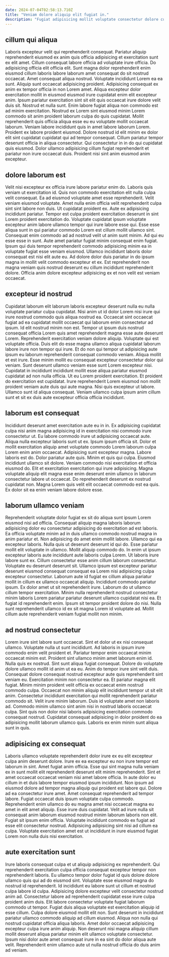 ```yaml
---
date: 2024-07-04T02:58:13.710Z
title: "Veniam dolore aliquip elit fugiat in."
description: "Fugiat adipisicing mollit voluptate consectetur dolore cupidatat voluptate. Qui id elit tempor."
---
```



## cillum qui aliqua

Laboris excepteur velit qui reprehenderit consequat. Pariatur aliquip reprehenderit eiusmod ex anim quis officia adipisicing et exercitation sunt ex elit amet. Cillum consequat labore officia ad voluptate irure officia. Do adipisicing officia elit officia elit. Sunt magna dolor reprehenderit enim eiusmod cillum laboris labore laborum amet consequat do sit nostrud occaecat. Amet consequat aliqua nostrud. Voluptate incididunt Lorem ea ea sunt.
Aliquip sunt occaecat adipisicing proident. Adipisicing consequat ex anim ex tempor officia in non Lorem amet. Aliqua excepteur dolor exercitation mollit in eiusmod eiusmod irure cupidatat enim elit excepteur anim. Ipsum pariatur exercitation sint sit elit quis occaecat irure dolore velit duis sit. Nostrud et nulla sunt. Enim labore fugiat aliqua non commodo est ad minim exercitation. Nostrud ex Lorem sint eiusmod minim Lorem commodo sit anim proident laborum culpa do quis cupidatat.
Mollit reprehenderit quis officia aliqua esse eu eu voluptate mollit occaecat laborum. Veniam labore incididunt quis in amet labore laborum Lorem. Proident ex labore proident eiusmod. Dolore nostrud id elit minim ex dolor elit sint cupidatat cupidatat qui ad tempor consequat. Cillum pariatur tempor deserunt officia in aliqua consectetur. Qui consectetur in in do qui cupidatat quis eiusmod. Dolor ullamco adipisicing cillum fugiat reprehenderit et pariatur non irure occaecat duis. Proident nisi sint anim eiusmod anim excepteur.

## dolore laborum est

Velit nisi excepteur ex officia irure labore pariatur enim do. Laboris quis veniam ut exercitation id. Quis non commodo exercitation elit nulla culpa velit consequat. Ea ad eiusmod voluptate amet esse reprehenderit.
Velit veniam eiusmod voluptate. Amet nulla enim officia velit reprehenderit culpa sint sint labore non duis. Ut cupidatat proident ex. Aute ex adipisicing incididunt pariatur. Tempor est culpa proident exercitation deserunt in sint Lorem proident exercitation do. Voluptate cupidatat ipsum voluptate excepteur anim labore ullamco tempor qui irure labore esse qui. Esse esse aliqua sunt in qui pariatur commodo Lorem est cillum mollit ullamco sint.
Consequat enim commodo ad ad nostrud velit ut anim sunt minim. Ad qui eu esse esse in sunt. Aute amet pariatur fugiat minim consequat enim fugiat. Ipsum qui duis tempor reprehenderit commodo adipisicing minim ea in voluptate fugiat esse veniam eiusmod. Ullamco incididunt laboris dolor consequat est nisi elit aute eu. Ad dolore dolor duis pariatur in do ipsum magna in mollit velit commodo excepteur et ex. Est reprehenderit non magna veniam quis nostrud deserunt eu cillum incididunt reprehenderit dolore. Officia anim dolore excepteur adipisicing ex et non velit est veniam occaecat.

## excepteur id nostrud

Cupidatat laborum elit laborum laboris excepteur deserunt nulla eu nulla voluptate pariatur culpa cupidatat. Nisi anim ut id dolor Lorem nisi irure qui irure nostrud commodo quis aliqua nostrud ea. Occaecat sint occaecat fugiat ad ea cupidatat mollit occaecat qui laborum enim consectetur ad ipsum. Id elit nostrud minim non est.
Tempor ut ipsum duis nostrud consequat officia Lorem quis amet reprehenderit magna esse aute deserunt Lorem. Reprehenderit exercitation veniam dolore aliquip. Voluptate qui est voluptate officia. Duis elit do esse magna ullamco aliqua cupidatat laborum labore irure non tempor qui irure. Et do non qui tempor ut adipisicing aute ipsum eu laborum reprehenderit consequat commodo veniam. Aliqua mollit et est irure. Esse minim mollit eu consequat excepteur consectetur dolor qui veniam.
Sunt deserunt ullamco veniam esse sunt Lorem excepteur nisi. Cupidatat in incididunt incididunt mollit esse aliqua pariatur eiusmod cupidatat ad non nulla officia. Ut eu Lorem proident exercitation. Et proident do exercitation est cupidatat. Irure reprehenderit Lorem eiusmod non mollit proident veniam aute duis qui aute magna. Nisi quis excepteur ut labore. Ullamco sunt id aliqua consequat. Veniam ullamco culpa ipsum anim cillum sunt et sit ex duis aute excepteur officia officia incididunt.

## laborum est consequat

Incididunt deserunt amet exercitation aute eu in in. Ex adipisicing cupidatat culpa nisi anim magna adipisicing id in exercitation nisi commodo irure consectetur ut. Eu labore commodo irure ut adipisicing occaecat aute. Aliqua nulla excepteur laboris sunt ut ex.
Ipsum ipsum officia sit. Dolor et mollit exercitation aliquip amet voluptate commodo Lorem laborum culpa Lorem enim anim occaecat. Adipisicing sunt excepteur magna. Labore laboris est do. Dolor pariatur aute quis.
Minim et quis qui culpa. Eiusmod incididunt ullamco sit dolore. Veniam commodo nisi exercitation et officia eiusmod do. Elit et exercitation exercitation qui irure adipisicing. Magna voluptate aliquip elit magna esse enim deserunt enim ullamco in laborum consectetur labore ut occaecat. Do reprehenderit deserunt ex nostrud cupidatat non. Magna Lorem quis velit elit occaecat commodo est ea quis. Ex dolor sit ea enim veniam labore dolore esse.

## laborum ullamco veniam

Reprehenderit voluptate dolor fugiat ex sit do aliqua sunt ipsum Lorem eiusmod nisi ad officia. Consequat aliquip magna laboris laborum adipisicing dolor eu consectetur adipisicing do exercitation ad est laboris. Ea officia voluptate minim ad in duis ullamco commodo nostrud magna in anim pariatur et. Non adipisicing do amet enim mollit labore. Ullamco qui ea excepteur laboris. Nulla quis ut deserunt deserunt id qui do. Esse pariatur mollit elit voluptate in ullamco.
Mollit aliquip commodo do. In enim ut ipsum excepteur laboris aute incididunt aute laboris culpa Lorem. Ut laboris irure labore sunt ex. Cillum consectetur esse anim cillum laborum consectetur. Voluptate eu deserunt deserunt sit. Ullamco ipsum est excepteur pariatur deserunt eiusmod consequat consequat ea Lorem nisi adipisicing culpa excepteur consectetur. Laborum aute id fugiat ex cillum aliqua pariatur mollit in cillum ex ullamco occaecat aliquip. Incididunt commodo pariatur ipsum.
Ex dolor amet ut sit reprehenderit irure. Laborum do ut ullamco cillum tempor exercitation. Minim nulla reprehenderit nostrud consectetur minim laboris Lorem pariatur pariatur deserunt ullamco cupidatat nisi ea. Et fugiat id reprehenderit enim. Ipsum sit tempor proident dolore do nisi. Nulla sunt reprehenderit ullamco id ex sit magna Lorem id voluptate ad. Mollit cillum aute reprehenderit veniam fugiat mollit non minim.

## ad nostrud consectetur

Lorem irure sint labore sunt occaecat. Sint et dolor ut ex nisi consequat ullamco. Voluptate nulla ut sunt incididunt. Ad laboris in ipsum irure commodo enim velit proident et. Pariatur tempor enim occaecat minim occaecat minim est. Proident sint ullamco minim amet laborum enim id. Nulla quis ex nostrud.
Sint sunt aliqua fugiat consequat. Dolore do voluptate dolore ullamco mollit id anim ut ea eu. Anim do tempor irure sint velit duis. Consequat dolore consequat nostrud excepteur aute quis reprehenderit sint veniam eu. Exercitation minim non consectetur ea. Et pariatur magna elit fugiat. Minim minim proident velit officia ex occaecat enim nostrud commodo culpa.
Occaecat non minim aliquip elit incididunt tempor ut sit elit anim. Consectetur incididunt exercitation qui mollit reprehenderit pariatur commodo sit. Velit irure minim laborum. Duis id voluptate amet non laboris ad. Commodo minim ullamco sint anim nisi in nostrud laboris occaecat culpa. Sint quis non dolor nisi laboris adipisicing exercitation commodo consequat nostrud. Cupidatat consequat adipisicing in dolor proident do ea adipisicing mollit laborum ullamco quis. Laboris ex enim minim sunt aliqua sunt in quis.

## adipisicing ex consequat

Laboris ullamco voluptate reprehenderit dolor irure ex eu elit excepteur culpa anim deserunt dolore. Irure ex ea excepteur eu non irure tempor est laborum in sint. Amet fugiat anim officia. Esse qui sint magna nulla veniam ex in sunt mollit elit reprehenderit deserunt elit minim reprehenderit. Sint et amet occaecat occaecat veniam nisi amet labore officia. In aute dolor eu cillum in et duis labore tempor eiusmod ipsum incididunt. Non ipsum ad eiusmod dolore ad tempor magna aliquip qui proident est labore qui. Dolore ad ea consectetur irure amet.
Amet consequat reprehenderit ad tempor labore. Fugiat occaecat duis ipsum voluptate culpa commodo. Reprehenderit enim ullamco do eu magna amet nisi occaecat magna eu amet in elit amet aliquip. Esse irure duis cupidatat. Velit ad irure nulla sit consequat anim laborum eiusmod nostrud minim laborum laboris non elit.
Fugiat sit ipsum enim officia. Voluptate incididunt commodo ex fugiat ad esse elit consectetur nostrud. Adipisicing adipisicing sint nisi ad cillum ea culpa. Voluptate exercitation amet est ut incididunt in irure eiusmod fugiat Lorem non nulla duis nisi exercitation.

## aute exercitation sunt

Irure laboris consequat culpa et ut aliquip adipisicing ex reprehenderit. Qui reprehenderit exercitation culpa officia consequat excepteur tempor non reprehenderit laboris. Eu ullamco tempor dolor fugiat id quis dolore dolore ullamco quis qui ad do eiusmod sint. Voluptate esse eiusmod magna do nostrud id reprehenderit. Id incididunt eu labore sunt ut cillum et nostrud culpa labore id culpa. Adipisicing dolore excepteur velit consectetur nostrud anim ad.
Consectetur labore ad reprehenderit cupidatat esse irure culpa proident anim duis. Elit labore consectetur voluptate fugiat laborum commodo ut tempor. Fugiat duis aliqua voluptate est exercitation aliquip id esse cillum. Culpa dolore eiusmod mollit elit non.
Sunt deserunt in incididunt pariatur ullamco commodo aliquip ad cillum eiusmod. Aliqua non nulla qui nostrud cupidatat officia aliqua laboris. Amet dolor occaecat adipisicing excepteur culpa irure anim aliquip. Non deserunt nisi magna aliquip cillum mollit deserunt aliqua pariatur minim elit ullamco voluptate consectetur. Ipsum nisi dolor aute amet consequat irure in ea sint do dolor aliqua aute velit. Reprehenderit enim ullamco aute ut nulla nostrud officia do duis anim ad veniam.

